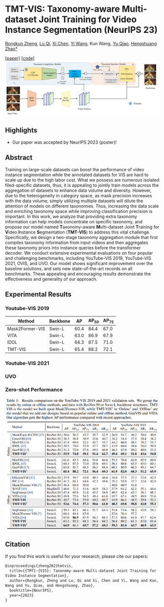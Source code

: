 # TMT-VIS: Taxonomy-aware Multi-dataset Joint Training for Video Instance Segmentation (NeurIPS 23)
[Rongkun Zheng](https://rkzheng99.github.io), [Lu Qi](http://luqi.info/), [Xi Chen](https://xavierchen34.github.io/), [Yi Wang](https://shepnerd.github.io/), Kun Wang, [Yu Qiao](https://scholar.google.com/citations?user=gFtI-8QAAAAJ&hl=zh-CN&oi=ao), [Hengshuang Zhao*](https://hszhao.github.io/)

[[paper]](https://arxiv.org/abs/2312.06630) [[code]](https://github.com/rkzheng99/TMT-VIS) 
![image](https://github.com/rkzheng99/TMT-VIS/blob/main/img/model.png)

## Highlights
- Our paper was accepted by NeurIPS 2023 (poster)!

## Abstract
Training on large-scale datasets can boost the performance of video instance segmentation while the annotated datasets for VIS are hard to scale up due to the high labor cost. What we possess are numerous isolated filed-specific datasets, thus, it is appealing to jointly train models across the aggregation of datasets to enhance data volume and diversity. However, due to the heterogeneity in category space, as mask precision increases with the data volume, simply utilizing multiple datasets will dilute the attention of models on different taxonomies. Thus, increasing the data scale and enriching taxonomy space while improving classification precision is important. In this work, we analyze that providing extra taxonomy information can help models concentrate on specific taxonomy, and propose our model named **T**axonomy-aware **M**ulti-dataset Joint **T**raining for **V**ideo **I**nstance **S**egmentation (**TMT-VIS**) to address this vital challenge. Specifically, we design a two-stage taxonomy aggregation module that first compiles taxonomy information from input videos and then aggregates these taxonomy priors into instance queries before the transformer decoder. We conduct extensive experimental evaluations on four popular and challenging benchmarks, including YouTube-VIS 2019, YouTube-VIS 2021, OVIS, and UVO. Our model shows significant improvement over the baseline solutions, and sets new state-of-the-art records on all benchmarks. These appealing and encouraging results demonstrate the effectiveness and generality of our approach.

## Experimental Results
### Youtube-VIS 2019
| Method          | Backbone | AP   | AP<sub>50</sub> | AP<sub>75</sub> |
|-----------------|----------|------|---------|---------|
| Mask2Former-VIS | Swin-L   | 60.4 | 84.4    | 67.0    |
| VITA            | Swin-L   | 63.0 | 86.9    | 67.9    |
| IDOL            | Swin-L   | 64.3 | 87.5    | 71.0    |
| TMT-VIS         | Swin-L   | 65.4 | 88.2    | 72.1    |
### Youtube-VIS 2021

### UVO

### Zero-shot Performance

![image](https://github.com/rkzheng99/TMT-VIS/blob/main/img/results.png)

## Citation
If you find this work is useful for your research, please cite our papers:
```
@inproceedings{zheng2023tmtvis,
  title={{TMT}-{VIS}: Taxonomy-aware Multi-dataset Joint Training for Video Instance Segmentation},
  author={Rongkun, Zheng and Lu, Qi and Xi, Chen and Yi, Wang and Kun, Wang and Yu, Qiao, and Hengshuang, Zhao},
  booktitle={NeurIPS},
  year={2023}
}
```
